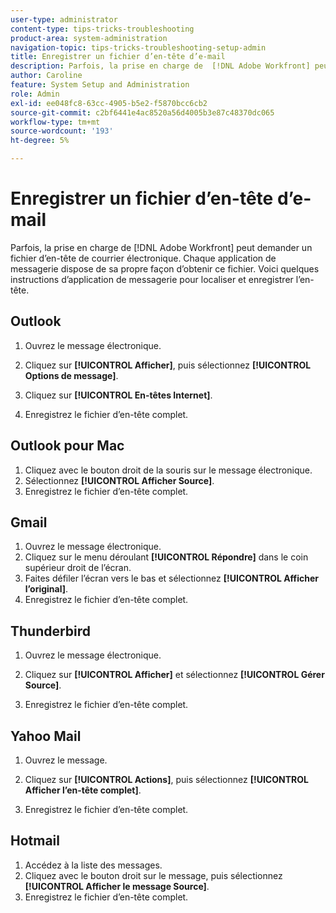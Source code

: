 ```yaml
---
user-type: administrator
content-type: tips-tricks-troubleshooting
product-area: system-administration
navigation-topic: tips-tricks-troubleshooting-setup-admin
title: Enregistrer un fichier d’en-tête d’e-mail
description: Parfois, la prise en charge de  [!DNL Adobe Workfront] peut demander un fichier d’en-tête de courrier électronique. Chaque application de messagerie dispose de sa propre façon d’obtenir ce fichier. Voici quelques instructions d’application de messagerie pour localiser et enregistrer l’en-tête. [!DNL Outlook]
author: Caroline
feature: System Setup and Administration
role: Admin
exl-id: ee048fc8-63cc-4905-b5e2-f5870bcc6cb2
source-git-commit: c2bf6441e4ac8520a56d4005b3e87c48370dc065
workflow-type: tm+mt
source-wordcount: '193'
ht-degree: 5%

---
```


# Enregistrer un fichier d’en-tête d’e-mail

Parfois, la prise en charge de [!DNL Adobe Workfront] peut demander un fichier d’en-tête de courrier électronique. Chaque application de messagerie dispose de sa propre façon d’obtenir ce fichier. Voici quelques instructions d’application de messagerie pour localiser et enregistrer l’en-tête.

## Outlook

1. Ouvrez le message électronique.
1. Cliquez sur **[!UICONTROL Afficher]**, puis sélectionnez **[!UICONTROL Options de message]**.

1. Cliquez sur **[!UICONTROL En-têtes Internet]**.
1. Enregistrez le fichier d’en-tête complet.

## Outlook pour Mac

1. Cliquez avec le bouton droit de la souris sur le message électronique.
1. Sélectionnez **[!UICONTROL Afficher Source]**.
1. Enregistrez le fichier d’en-tête complet.

## Gmail

1. Ouvrez le message électronique.
1. Cliquez sur le menu déroulant **[!UICONTROL Répondre]** dans le coin supérieur droit de l’écran.
1. Faites défiler l’écran vers le bas et sélectionnez **[!UICONTROL Afficher l’original]**.
1. Enregistrez le fichier d’en-tête complet.

## Thunderbird

1. Ouvrez le message électronique.
1. Cliquez sur **[!UICONTROL Afficher]** et sélectionnez **[!UICONTROL Gérer Source]**.

1. Enregistrez le fichier d’en-tête complet.

## Yahoo Mail

1. Ouvrez le message.
1. Cliquez sur **[!UICONTROL Actions]**, puis sélectionnez **[!UICONTROL Afficher l’en-tête complet]**.

1. Enregistrez le fichier d’en-tête complet.

## Hotmail

1. Accédez à la liste des messages.
1. Cliquez avec le bouton droit sur le message, puis sélectionnez **[!UICONTROL Afficher le message Source]**.
1. Enregistrez le fichier d’en-tête complet.
